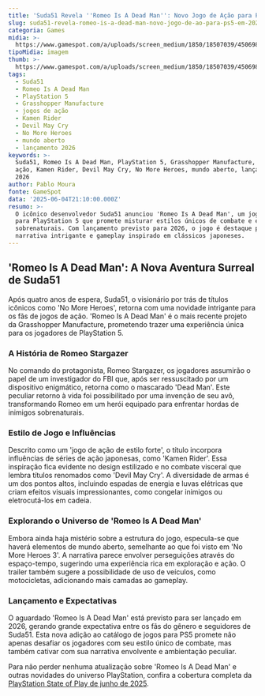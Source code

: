 ```yaml
---
title: 'Suda51 Revela ''Romeo Is A Dead Man'': Novo Jogo de Ação para PS5 em 2026'
slug: suda51-revela-romeo-is-a-dead-man-novo-jogo-de-ao-para-ps5-em-2026
categoria: Games
midia: >-
  https://www.gamespot.com/a/uploads/screen_medium/1850/18507039/4506982-romeoteaser.jpg
tipoMidia: imagem
thumb: >-
  https://www.gamespot.com/a/uploads/screen_medium/1850/18507039/4506982-romeoteaser.jpg
tags:
  - Suda51
  - Romeo Is A Dead Man
  - PlayStation 5
  - Grasshopper Manufacture
  - jogos de ação
  - Kamen Rider
  - Devil May Cry
  - No More Heroes
  - mundo aberto
  - lançamento 2026
keywords: >-
  Suda51, Romeo Is A Dead Man, PlayStation 5, Grasshopper Manufacture, jogos de
  ação, Kamen Rider, Devil May Cry, No More Heroes, mundo aberto, lançamento
  2026
author: Pablo Moura
fonte: GameSpot
data: '2025-06-04T21:10:00.000Z'
resumo: >-
  O icônico desenvolvedor Suda51 anunciou 'Romeo Is A Dead Man', um jogo de ação
  para PlayStation 5 que promete misturar estilos únicos de combate e elementos
  sobrenaturais. Com lançamento previsto para 2026, o jogo é destaque por sua
  narrativa intrigante e gameplay inspirado em clássicos japoneses.
---
```

## 'Romeo Is A Dead Man': A Nova Aventura Surreal de Suda51 

Após quatro anos de espera, Suda51, o visionário por trás de títulos icônicos como 'No More Heroes', retorna com uma novidade intrigante para os fãs de jogos de ação. 'Romeo Is A Dead Man' é o mais recente projeto da Grasshopper Manufacture, prometendo trazer uma experiência única para os jogadores de PlayStation 5. 

### A História de Romeo Stargazer 

No comando do protagonista, Romeo Stargazer, os jogadores assumirão o papel de um investigador do FBI que, após ser ressuscitado por um dispositivo enigmático, retorna como o mascarado 'Dead Man'. Este peculiar retorno à vida foi possibilitado por uma invenção de seu avô, transformando Romeo em um herói equipado para enfrentar hordas de inimigos sobrenaturais. 

### Estilo de Jogo e Influências 

Descrito como um 'jogo de ação de estilo forte', o título incorpora influências de séries de ação japonesas, como 'Kamen Rider'. Essa inspiração fica evidente no design estilizado e no combate visceral que lembra títulos renomados como 'Devil May Cry'. A diversidade de armas é um dos pontos altos, incluindo espadas de energia e luvas elétricas que criam efeitos visuais impressionantes, como congelar inimigos ou eletrocutá-los em cadeia. 

### Explorando o Universo de 'Romeo Is A Dead Man' 

Embora ainda haja mistério sobre a estrutura do jogo, especula-se que haverá elementos de mundo aberto, semelhante ao que foi visto em 'No More Heroes 3'. A narrativa parece envolver perseguições através do espaço-tempo, sugerindo uma experiência rica em exploração e ação. O trailer também sugere a possibilidade de uso de veículos, como motocicletas, adicionando mais camadas ao gameplay. 

### Lançamento e Expectativas 

O aguardado 'Romeo Is A Dead Man' está previsto para ser lançado em 2026, gerando grande expectativa entre os fãs do gênero e seguidores de Suda51. Esta nova adição ao catálogo de jogos para PS5 promete não apenas desafiar os jogadores com seu estilo único de combate, mas também cativar com sua narrativa envolvente e ambientação peculiar. 

Para não perder nenhuma atualização sobre 'Romeo Is A Dead Man' e outras novidades do universo PlayStation, confira a cobertura completa da [PlayStation State of Play de junho de 2025](https://www.gamespot.com/gallery/playstation-state-of-play-june-2025-all-the-biggest-announcements-and-games/2900-6636/).
